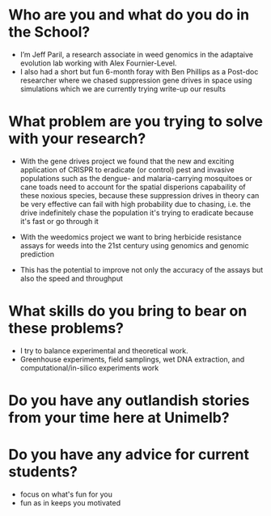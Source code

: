 # Who are you and what do you do in the School?

- I’m Jeff Paril, a research associate in weed genomics in the adaptaive evolution lab working with Alex Fournier-Level.
- I also had a short but fun 6-month foray with Ben Phillips as a Post-doc researcher where we chased suppression gene drives in space using simulations which we are currently trying write-up our results

# What problem are you trying to solve with your research?

- With the gene drives project we found that the new and exciting application of CRISPR to eradicate (or control) pest and invasive populations such as the dengue- and malaria-carrying mosquitoes or cane toads need to account for the spatial disperions capabaility of these noxious species, because these suppression drives in theory can be very effective can fail with high probability due to chasing, i.e. the drive indefinitely chase the population it's trying to eradicate because it's fast or go through it

- With the weedomics project we want to bring herbicide resistance assays for weeds into the 21st century using genomics and genomic prediction
- This has the potential to improve not only the accuracy of the assays but also the speed and throughput

# What skills do you bring to bear on these problems?

- I try to balance experimental and theoretical work.
- Greenhouse experiments, field samplings, wet DNA extraction, and computational/in-silico experiments work

# Do you have any outlandish stories from your time here at Unimelb?



# Do you have any advice for current students?

- focus on what's fun for you
- fun as in keeps you motivated
